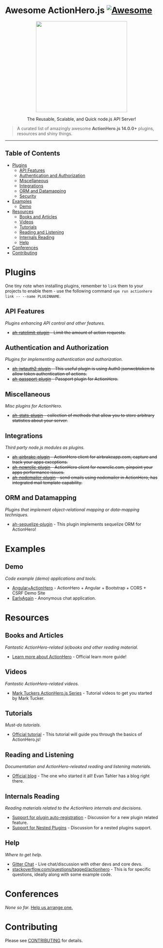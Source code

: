 # Awesome ActionHero.js [![Awesome](https://cdn.rawgit.com/sindresorhus/awesome/d7305f38d29fed78fa85652e3a63e154dd8e8829/media/badge.svg)](https://github.com/sindresorhus/awesome)

<p align="center"><img src="https://raw.github.com/evantahler/actionhero/master/public/logo/actionhero.png" height="300"/></p>

<p align="center">
	The Reusable, Scalable, and Quick node.js API Server!
</p>


> A curated list of amazingly awesome **ActionHero.js 14.0.0+** plugins, resources and shiny things.

<hr/>

## Table of Contents

- [Plugins](#plugins)
	- [API Features](#api-features)
	- [Authentication and Authorization](#authentication-and-authorization)
	- [Miscellaneous](#miscellaneous)
	- [Integrations](#integrations)
	- [ORM and Datamapping](#orm-and-datamapping)
	- [Security](#security)
- [Examples](#examples)
	- [Demo](#demo)
- [Resources](#resources)
	- [Books and Articles](#books-and-articles)
	- [Videos](#videos)
	- [Tutorials](#tutorials)
	- [Reading and Listening](#reading-and-listening)
	- [Internals Reading](#internals-reading)
	- [Help](#help)
- [Conferences](#conferences)
- [Contributing](#contributing)



# Plugins
One tiny note when installing plugins, remember to `link` them to your projects to enable them - use the following command 
`npm run actionhero link -- --name PLUGINNAME`.

## API Features
*Plugins enhancing API control and other features.*
- ~~[ah-ratelimit-plugin](https://github.com/innerdvations/ah-ratelimit-plugin) - Limit the amount of action requests.~~

## Authentication and Authorization
*Plugins for implementing authentication and authorization.*
- ~~[ah-jwtauth2-plugin](https://github.com/ifavo/ah-jwtauth-plugin) - This useful plugin is using Auth0 jsonwebtoken to allow token authentication of actions.~~
- ~~[ah-passport-plugin](https://github.com/neilstuartcraig/ah-passport-plugin) - Passport plugin for ActionHero.~~

## Miscellaneous
*Misc plugins for ActionHero.*
- ~~[ah-stats-plugin](https://github.com/evantahler/ah-stats-plugin) - collection of methods that allow you to store arbitrary statistics about your server.~~

## Integrations
*Third party node.js modules as plugins.*
- ~~[ah-airbrake-plugin](https://github.com/evantahler/ah-airbrake-plugin) - ActionHero client for airbrakeapp.com, capture and track your apps exceptions.~~
- ~~[ah-newrelic-plugin](https://github.com/evantahler/ah-newrelic-plugin) - ActionHero client for newrelic.com, pinpoint your apps performance issues.~~
- ~~[ah-nodemailer-plugin](https://github.com/panjiesw/ah-nodemailer-plugin) - send emails using nodemailer in ActionHero, has integrated mail template capability.~~

## ORM and Datamapping
*Plugins that implement object-relational mapping or data-mapping techniques.*
- [ah-sequelize-plugin](https://github.com/evantahler/ah-sequelize-plugin) - This plugin implements sequelize ORM for ActionHero!



# Examples

## Demo
*Code example (demo) applications and tools.*
- [Angular+ActionHero](https://github.com/evantahler/actionhero-angular-bootstrap-cors-csrf) - ActionHero + Angular + Bootstrap + CORS + CSRF Demo Site
- [EarlyAgain](https://github.com/evantahler/earlyagain) - Anonymous chat application.



# Resources

## Books and Articles
*Fantastic ActionHero-related (e)books and other reading material.*
- [Learn more about ActionHero](http://www.actionherojs.com/learn-more/) - Official learn more guide!

## Videos
*Fantastic ActionHero-related videos.*
- [Mark Tuckers ActionHero.js Series](https://www.youtube.com/watch?v=cxuK5QlavOw) - Tutorial videos to get you started by Mark Tucker.

## Tutorials
*Must-do tutorials.*
- [Official tutorial](https://github.com/evantahler/actionhero-tutorial) - This tutorial will guide you through the basics of ActionHero.js!

## Reading and Listening
*Documentation and ActionHero-releated reading and listening materials.*
- [Official blog](http://blog.evantahler.com) - The one who started it all! Evan Tahler has a blog right there.

## Internals Reading
*Reading materials related to the ActionHero internals and decisions.*
- [Support for plugin auto-registration](https://github.com/evantahler/actionhero/issues/727) - Discussion for a new plugin related feature.
- [Support for Nested Plugins](https://github.com/evantahler/actionhero/issues/727) - Discussion for a nested plugins support.



## Help
*Where to get help.*

- [Gitter Chat](https://gitter.im/evantahler/actionhero) - Live chat/discussion with other devs and core devs.
- [stackoverflow.com/questions/tagged/actionhero](http://stackoverflow.com/questions/tagged/actionhero) - This is for specific questions, ideally along with some example code.



# Conferences
*None so far.* [Help us arrange one.](https://gitter.im/evantahler/actionhero)



# Contributing
Please see [CONTRIBUTING](CONTRIBUTING.md) for details.
